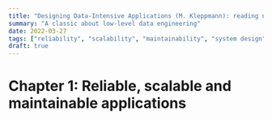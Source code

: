 ```yaml
---
title: "Designing Data-Intensive Applications (M. Kleppmann): reading notes"
summary: "A classic about low-level data engineering"
date: 2022-03-27
tags: ["reliability", "scalability", "maintainability", "system design", "data engineering"]
draft: true
---
```


# Chapter 1: Reliable, scalable and maintainable applications